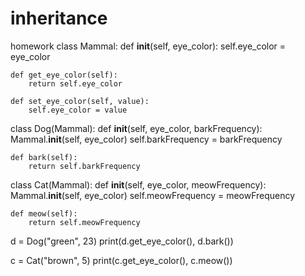 # inheritance
homework
class Mammal:
    def __init__(self, eye_color):
        self.eye_color = eye_color
        

    def get_eye_color(self):
        return self.eye_color
    
    def set_eye_color(self, value):
        self.eye_color = value
        
class Dog(Mammal):
    def __init__(self, eye_color, barkFrequency):
        Mammal.__init__(self, eye_color)
        self.barkFrequency = barkFrequency
        
    def bark(self):
        return self.barkFrequency
    
class Cat(Mammal):
    def __init__(self, eye_color, meowFrequency):
        Mammal.__init__(self, eye_color)
        self.meowFrequency = meowFrequency
        
    def meow(self):
        return self.meowFrequency


        
d = Dog("green", 23)
print(d.get_eye_color(), d.bark())

c = Cat("brown", 5)
print(c.get_eye_color(), c.meow())
